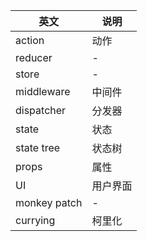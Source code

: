 英文  | 说明
----- | ------
action | 动作
reducer | -
store | -
middleware | 中间件
dispatcher | 分发器
state | 状态
state tree | 状态树
props | 属性
UI | 用户界面
monkey patch | -
currying | 柯里化
